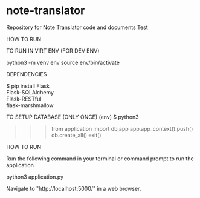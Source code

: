 # note-translator
Repository for Note Translator code and documents
Test

HOW TO RUN

TO RUN IN VIRT ENV (FOR DEV ENV)

python3 -m venv env
source env/bin/activate

DEPENDENCIES

$ pip install Flask \
    Flask-SQLAlchemy \
    Flask-RESTful \
    flask-marshmallow

TO SETUP DATABASE (ONLY ONCE)
(env) $ python3
>>> from application import db,app
>>> app.app_context().push()
>>> db.create_all()
>>> exit()

HOW TO RUN

Run the following command in your terminal or command prompt to run the application

python3 application.py

Navigate to "http://localhost:5000/" in a web browser.